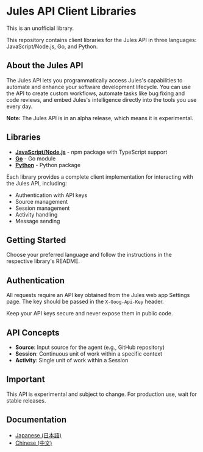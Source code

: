 # Jules API Client Libraries

This is an unofficial library.

This repository contains client libraries for the Jules API in three languages: JavaScript/Node.js, Go, and Python.

## About the Jules API

The Jules API lets you programmatically access Jules's capabilities to automate and enhance your software development lifecycle. You can use the API to create custom workflows, automate tasks like bug fixing and code reviews, and embed Jules's intelligence directly into the tools you use every day.

**Note:** The Jules API is in an alpha release, which means it is experimental.

## Libraries

- [**JavaScript/Node.js**](https://github.com/yuyu1815/jules-api/tree/main/js) - npm package with TypeScript support
- [**Go**](https://github.com/yuyu1815/jules-api/tree/main/go) - Go module
- [**Python**](https://github.com/yuyu1815/jules-api/tree/main/py) - Python package

Each library provides a complete client implementation for interacting with the Jules API, including:

- Authentication with API keys
- Source management
- Session management
- Activity handling
- Message sending

## Getting Started

Choose your preferred language and follow the instructions in the respective library's README.

## Authentication

All requests require an API key obtained from the Jules web app Settings page. The key should be passed in the `X-Goog-Api-Key` header.

Keep your API keys secure and never expose them in public code.

## API Concepts

- **Source**: Input source for the agent (e.g., GitHub repository)
- **Session**: Continuous unit of work within a specific context
- **Activity**: Single unit of work within a Session

## Important

This API is experimental and subject to change. For production use, wait for stable releases.

## Documentation

- [Japanese (日本語)](./README.ja.md)
- [Chinese (中文)](./README.zh.md)
